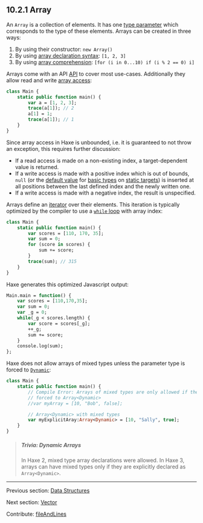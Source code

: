 ## 10.2.1 Array

An `Array` is a collection of elements. It has one [type parameter](type-system-type-parameters.md) which corresponds to the type of these elements. Arrays can be created in three ways:



1. By using their constructor: `new Array()`
2. By using [array declaration syntax](expression-array-declaration.md): `[1, 2, 3]`
3. By using [array comprehension](lf-array-comprehension.md): `[for (i in 0...10) if (i % 2 == 0) i]`



Arrays come with an API [API](http://api.haxe.org/Array.html) to cover most use-cases. Additionally they allow read and write [array access](expression-array-access.md):

```haxe
class Main {
	static public function main() {
		var a = [1, 2, 3];
		trace(a[1]); // 2
		a[1] = 1;
		trace(a[1]); // 1
	}
}
```

Since array access in Haxe is unbounded, i.e. it is guaranteed to not throw an exception, this requires further discussion:



* If a read access is made on a non-existing index, a target-dependent value is returned.
* If a write access is made with a positive index which is out of bounds, `null` (or the [default value](dictionary.md#default-values) for [basic types](types-basic-types.md) on [static targets](dictionary.md#static-target)) is inserted at all positions between the last defined index and the newly written one.
* If a write access is made with a negative index, the result is unspecified.



Arrays define an [iterator](lf-iterators.md) over their elements. This iteration is typically optimized by the compiler to use a [`while` loop](expression-while.md) with array index:

```haxe
class Main {
	static public function main() {
		var scores = [110, 170, 35];
		var sum = 0;
		for (score in scores) {
			sum += score;
		}
		trace(sum); // 315
	}
}
```

Haxe generates this optimized Javascript output:

```haxe
Main.main = function() {
	var scores = [110,170,35];
	var sum = 0;
	var _g = 0;
	while(_g < scores.length) {
		var score = scores[_g];
		++_g;
		sum += score;
	}
	console.log(sum);
};
```

Haxe does not allow arrays of mixed types unless the parameter type is forced to [`Dynamic`](types-dynamic.md):

```haxe
class Main {
	static public function main() {
		// Compile Error: Arrays of mixed types are only allowed if the type is
		// forced to Array<Dynamic>
		//var myArray = [10, "Bob", false];

		// Array<Dynamic> with mixed types
		var myExplicitAray:Array<Dynamic> = [10, "Sally", true];
	}
}
```

> ##### Trivia: Dynamic Arrays
>
> In Haxe 2, mixed type array declarations were allowed. In Haxe 3, arrays can have mixed types only if they are explicitly declared as `Array<Dynamic>`.

---

Previous section: [Data Structures](std-ds.md)

Next section: [Vector](std-vector.md)

Contribute: [fileAndLines](https://github.com/HaxeFoundation/HaxeManual/blob/master/10-std.tex#L18-18)